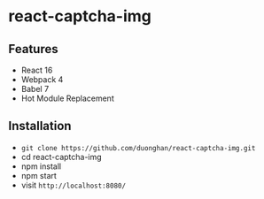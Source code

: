 # react-captcha-img

## Features

* React 16
* Webpack 4
* Babel 7
* Hot Module Replacement

## Installation

* `git clone https://github.com/duonghan/react-captcha-img.git`
* cd react-captcha-img
* npm install
* npm start
* visit `http://localhost:8080/`
